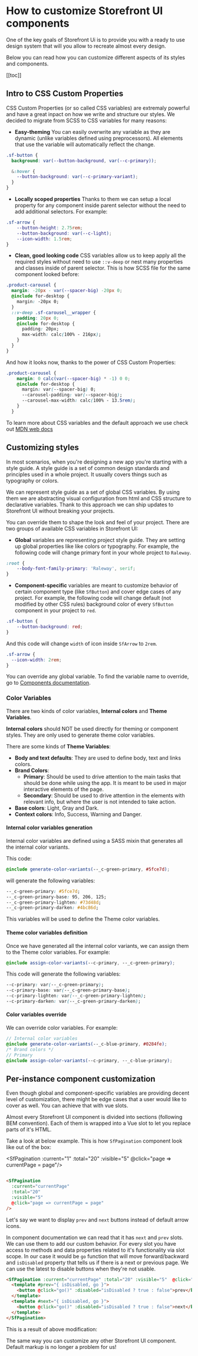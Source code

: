 # How to customize Storefront UI components

One of the key goals of Storefront Ui is to provide you with a ready to use design system that will you allow to recreate almost every design. 

Below you can read how you can customize different aspects of its styles and components.

[[toc]]

## Intro to CSS Custom Properties
CSS Custom Properties (or so called CSS variables) are extremaly powerful and have a great inpact on how we write and structure our styles. We decided to migrate from SCSS to CSS variables for many reasons:
- **Easy-theming** 
You can easily overwrite any variable as they are dynamic (unlike variables defined using preprocessors). All elements that use the variable will automatically reflect the change. 
```css
.sf-button {
  background: var(--button-background, var(--c-primary));

  &:hover {
    --button-background: var(--c-primary-variant);
  }
}
```
- **Locally scoped properties**
Thanks to them we can setup a local property for any component inside parent selector without the need to add additional selectors. For example:
```css
.sf-arrow {
    --button-height: 2.75rem;
    --button-background: var(--c-light);
    --icon-width: 1.5rem;
}
```
- **Clean, good looking code**
CSS variables allow us to keep apply all the required styles without need to use `::v-deep` or nest many properties and classes inside of parent selector.
This is how SCSS file for the same component looked before:
```css
.product-carousel {
  margin: -20px - var(--spacer-big) -20px 0;
  @include for-desktop {
    margin: -20px 0;
  }
  ::v-deep .sf-carousel__wrapper {
    padding: 20px 0;
    @include for-desktop {
      padding: 20px;
      max-width: calc(100% - 216px);
    }
  }
}
```
And how it looks now, thanks to the power of CSS Custom Properties:
```css
.product-carousel {
    margin: 0 calc(var(--spacer-big) * -1) 0 0;
    @include for-desktop {
      margin: var(--spacer-big) 0;
      --carousel-padding: var(--spacer-big);
      --carousel-max-width: calc(100% - 13.5rem);
    }
  }
```
To learn more about CSS variables and the default approach we use check out [MDN web docs](https://developer.mozilla.org/docs/Web/CSS/Using_CSS_custom_properties)

## Customizing styles
In most scenarios, when you're designing a new app you're starting with a style guide. A style guide is a set of common design standards and principles used in a whole project. It usually covers things such as typography or colors. 

We can represent style guide as a set of global CSS variables. By using them we are abstracting visual configuration from html and CSS structure to declarative variables. Thank to this approach we can ship updates to Storefront UI without breaking your projects.

You can override them to shape the look and feel of your project. There are two groups of available CSS variables in Storefront UI:
- **Global** variables are representing project style guide. They are setting up global properties like like colors or typography. For example, the following code will change primary font in your whole project to `Raleway`.
```css
:root {
    --body-font-family-primary: 'Raleway', serif;
}
```
- **Component-specific** variables are meant to customize behavior of certain component type (like `SfButton`) and cover edge cases of any project. 
For example, the following code will change default (not modified by other CSS rules) background color of every `SfButton` component in your project to `red`.
```css
.sf-button {
    --button-background: red;
}
```

And this code will change `width` of icon inside `SfArrow` to `2rem`.
```css
.sf-arrow {
  --icon-width: 2rem;
}
```    
You can override any global variable. To find the variable name to override, go to [Components documentation](https://docs.storefrontui.io/components). 

### Color Variables

There are two kinds of color variables, **Internal colors** and **Theme Variables**.

**Internal colors** should NOT be used directly for theming or component styles. They are only used to generate theme color variables.

There are some kinds of **Theme Variables**:

* **Body and text defaults**: They are used to define body, text and links colors.
* **Brand Colors**:
    * **Primary**:  Should be used to drive attention to the main tasks that should be done while using the app. It is meant to be used in major interactive elements of the page.
    * **Secondary**: Should be used to drive attention in the elements with relevant info, but where the user is not intended to take action.
* **Base colors**: Light, Gray and Dark.
* **Context colors**: Info, Success, Warning and Danger.

#### Internal color variables generation

Internal color variables are defined using a SASS mixin that generates all the internal color variants.

This code:

```scss
@include generate-color-variants(--_c-green-primary, #5fce7d);
``` 

will generate the following variables:

```css
--_c-green-primary: #5fce7d;
--_c-green-primary-base: 95, 206, 125;
--_c-green-primary-lighten: #73d48d;
--_c-green-primary-darken: #4bc86d;
```

This variables will be used to define the Theme color variables.

#### Theme color variables definition

Once we have generated all the internal color variants, we can assign them to the Theme color variables. For example:

```scss
@include assign-color-variants(--c-primary, --_c-green-primary);
``` 

This code will generate the following variables:

```css
--c-primary: var(--_c-green-primary);
--c-primary-base: var(--_c-green-primary-base);
--c-primary-lighten: var(--_c-green-primary-lighten);
--c-primary-darken: var(--_c-green-primary-darken);
```

#### Color variables override

We can override color variables. For example:

```scss
// Internal color variables
@include generate-color-variants(--_c-blue-primary, #0284fe);
/* Brand colors */
// Primary
@include assign-color-variants(--c-primary, --_c-blue-primary);
```

## Per-instance component customization

Even though global and component-specific variables are providing decent level of customization, there might be edge cases that a user would like to cover as well.
You can achieve that with vue slots.

Almost every Storefront UI component is divided into sections (following BEM convention). Each of them is wrapped into a Vue slot to let you replace parts of it's HTML. 

Take a look at below example. This is how `SfPagination` component look like out of the box:

<SfPagination :current="1" :total="20" :visible="5"  @click="page => currentPage = page"/>

````html

<SfPagination 
  :current="currentPage" 
  :total="20" 
  :visible="5"  
  @click="page => currentPage = page"
/>

````

Let's say we want to display `prev` and `next` buttons instead of default arrow icons. 

In component documentation we can read that it has `next` and `prev` slots. We can use them to add our custom behavior. For every slot you have access to methods and data properties related to it's functionality via slot scope. In our case it would be `go` function that will move forward/backward and `isDisabled` property that tells us if there is a next or previous page.
We can use the latest to disable buttons when they're not usable.

```html
<SfPagination :current="currentPage" :total="20" :visible="5"  @click="page => currentPage = page">
  <template #prev="{ isDisabled, go }">
    <button @click="go()" :disabled="isDisabled ? true : false">prev</button>
  </template>
  <template #next="{ isDisabled, go }">
    <button @click="go()" :disabled="isDisabled ? true : false">next</button>
  </template>
</SfPagination>
```
This is a result of above modification:

<PaginationCustomized />

The same way you can customize any other Storefront UI component. Default markup is no longer a problem for us!
